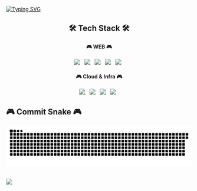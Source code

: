 <a href="https://git.io/typing-svg"><img src="https://readme-typing-svg.demolab.com?font=Fira+Code&pause=1000&color=000000&width=435&lines=Nice+to+meet+you!+%F0%9F%91%8B+;Have+a+nice+day!+" alt="Typing SVG" /></a>

<h2 align="center"><b>🛠 Tech Stack 🛠</b></h2>

<h4 align="center"><b>🎮 WEB 🎮</b></h4>
<p align="center">
<img src="https://img.shields.io/badge/HTML5-E34F26?style=flat-square&logo=HTML5&logoColor=white"/></a> &nbsp
<img src="https://img.shields.io/badge/CSS3-1572B6?style=flat-square&logo=CSS3&logoColor=white"/></a> &nbsp
<img src="https://img.shields.io/badge/JavaScript-F7DF1E?style=flat-square&logo=JavaScript&logoColor=white"/></a> &nbsp
<img src="https://img.shields.io/badge/Django-232F3E?style=flat-square&logo=Django&logoColor=white"/></a> &nbsp
<img src="https://img.shields.io/badge/MySQL-4479A1?style=flat-square&logo=MySQL&logoColor=white"/></a> &nbsp 
<!-- <img src="https://img.shields.io/badge/Android-3DDC84?style=flat-square&logo=Android&logoColor=white"/></a> &nbsp -->

<h4 align="center"><b>🎮 Cloud & Infra 🎮</b></h4>
<p align="center">
<img src="https://img.shields.io/badge/Amazon AWS-232F3E?style=flat-square&logo=Amazon%20AWS&logoColor=white"/></a> &nbsp
<img src="https://img.shields.io/badge/Terraform-8904B1?style=flat-square&logo=Terraform&logoColor=white"/></a> &nbsp
<img src="https://img.shields.io/badge/Docker-A9E2F3?style=flat-square&logo=Docker&logoColor=white"/></a> &nbsp
<img src="https://img.shields.io/badge/Kubernetes-0040FF?style=flat-square&logo=Kubernetes&logoColor=white"/></a> &nbsp </p>
</p>



## 🎮 Commit Snake 🎮

![](https://raw.githubusercontent.com/theci/theci/output/github-contribution-grid-snake.svg)

<div><br>
<img src="https://github-readme-stats.vercel.app/api?username=theci&show_icons=true">
</div>
